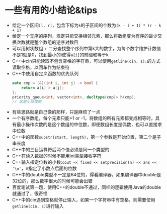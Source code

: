 # 一些有用的小结论&tips
- 给定一个区间`[l, r]`，包含下标为`k`的子区间的个数为`(k - l + 1) * (r - k + 1)`
- 给定一个无序的序列，规定只能交换相邻元素，那么将数组变为有序的最少交换次数就是整个数组的逆序对数目
- 可以用树状数组 + 二分查找整个序列中第k大的数字，为每个数字维护计数值不是1就是0，找到最小的i使得`a[i]`的前缀和等于k
- C++中cin只能读取不包含空格的字符串，可以使用`getline(cin, s);`的方式读取空格，以回车作为结束符
- C++中使用自定义函数的优先队列
    ```cpp
    auto cmp = [&](int i, int j) -> bool {
        return a[i] > a[j];
    };
    priority_queue<int, vector<int>, decltype(cmp)> h(cmp);
    // 这是小顶堆的
    ```
- 有些思路就是自己像的那样，只是麻烦了一点
- 一个有序数组，每个元素只能+1 or -1，将数组的所有元素都变成相等时，具有最小操作次数的是这个数组的中位数，即便数组长度是偶数，也可以直接求中位数
- C++中的函数`substr(start, length)`，第一个参数是开始位置，第二个是子串长度
- C++中的三目运算符后两个值必须是同一个类型的
- C++在读入数据的时候不能用int类型接收字符
- C++输入指定位数的小数:`cout << fixed << setprecision(n) << ans << '\n'`，n指定了小数点后面的位数
- C++中的double类型不一定是64位的，得看编译器，如果编译器中double是32位的，那么数字很大的时候可能会出错
- 百度笔试第一题，使用C++的double不通过，同样的逻辑使用Java的double就通过了，很奇怪
- C++中的cin遇到空格就停止输入，如果一个字符串中有空格，则需要使用`getline(cin, s)`进行输入